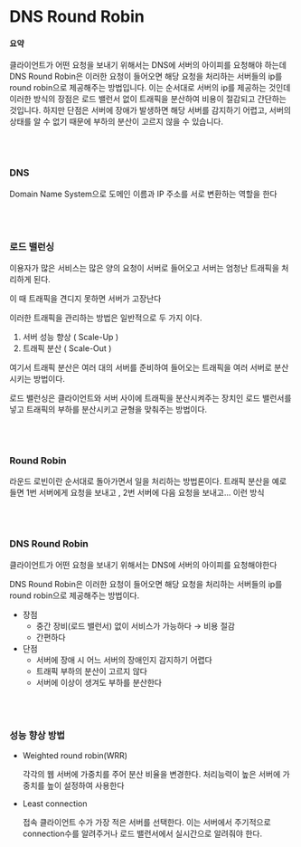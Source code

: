 # DNS Round Robin

#### 요약
클라이언트가 어떤 요청을 보내기 위해서는 DNS에 서버의 아이피를 요청해야 하는데 DNS Round Robin은 이러한 요청이 들어오면 해당 요청을 처리하는 서버들의 ip를 round robin으로 제공해주는 방법입니다. 이는 순서대로 서버의 ip를 제공하는 것인데 이러한 방식의 장점은 로드 밸런서 없이 트래픽을 분산하여 비용이 절감되고 간단하는 것입니다. 하지만 단점은 서버에 장애가 발생하면 해당 서버를 감지하기 어렵고, 서버의 상태를 알 수 없기 때문에 부하의 분산이 고르지 않을 수 있습니다.

<br>
<br>

### DNS

Domain Name System으로 도메인 이름과 IP 주소를 서로 변환하는 역할을 한다

<br>
<br>

### 로드 밸런싱

이용자가 많은 서비스는 많은 양의 요청이 서버로 들어오고 서버는 엄청난 트래픽을 처리하게 된다.

이 때 트래픽을 견디지 못하면 서버가 고장난다

이러한 트래픽을 관리하는 방법은 일반적으로 두 가지 이다.

1. 서버 성능 향상 ( Scale-Up )
2. 트래픽 분산 ( Scale-Out )

여기서 트래픽 분산은 여러 대의 서버를 준비하여 들어오는 트래픽을 여러 서버로 분산시키는 방법이다.

로드 밸런싱은 클라이언트와 서버 사이에 트래픽을 분산시켜주는 장치인 로드 밸런서를 넣고 트래픽의 부하를 분산시키고 균형을 맞춰주는 방법이다.

<br>
<br>

### Round Robin

라운드 로빈이란 순서대로 돌아가면서 일을 처리하는 방법론이다. 트래픽 분산을 예로 들면 1번 서버에게 요청을 보내고 , 2번 서버에 다음 요청을 보내고... 이런 방식

<br>
<br>

### DNS Round Robin

클라이언트가 어떤 요청을 보내기 위해서는 DNS에 서버의 아이피를 요청해야한다

DNS Round Robin은 이러한 요청이 들어오면 해당 요청을 처리하는 서버들의 ip를 round robin으로 제공해주는 방법이다.

- 장점
    - 중간 장비(로드 밸런서) 없이 서비스가 가능하다 → 비용 절감
    - 간편하다
- 단점
    - 서버에 장애 시 어느 서버의 장애인지 감지하기 어렵다
    - 트래픽 부하의 분산이 고르지 않다
    - 서버에 이상이 생겨도 부하를 분산한다


<br>
<br>

### 성능 향상 방법

- Weighted round robin(WRR)

    각각의 웹 서버에 가중치를 주어 분산 비율을 변경한다. 처리능력이 높은 서버에 가중치를 높이 설정하여 사용한다

- Least connection

    접속 클라이언트 수가 가장 적은 서버를 선택한다. 이는 서버에서 주기적으로 connection수를 알려주거나 로드 밸런서에서 실시간으로 알려줘야 한다.

